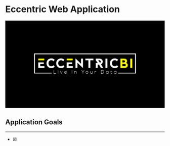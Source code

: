 # Eccentric Web Application #

![Eccentric Image](public/images/EccentricBI_270218_2.png)

## Application Goals ##

***

- [x] 
